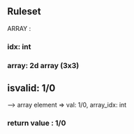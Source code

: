 ## Ruleset
ARRAY :
### idx: int
### array: 2d array (3x3)
## isvalid: 1/0
--> array element => val: 1/0, array_idx: int
### return value : 1/0